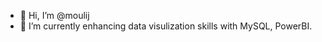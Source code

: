 - 👋 Hi, I’m @moulij
- 🌱 I’m currently enhancing data visulization skills with MySQL, PowerBI.


<!---
moulij/moulij is a ✨ special ✨ repository because its `README.md` (this file) appears on your GitHub profile.
You can click the Preview link to take a look at your changes.
--->
